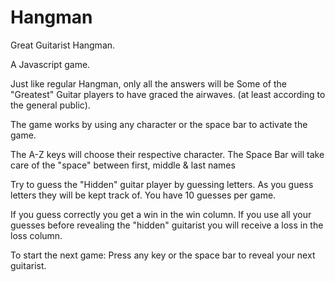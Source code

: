 # Hangman

Great Guitarist Hangman.

A Javascript game.

Just like regular Hangman, only all the answers
will be Some of the "Greatest" Guitar players to have graced the airwaves.
(at least according to the general public).

The game works by using any character or the space bar to activate the game.

The A-Z keys will choose their respective character.
The Space Bar will take care of the "space" between first, middle
& last names

Try to guess the "Hidden" guitar player by guessing letters.
As you guess letters they will be kept track of.
You have 10 guesses per game.

If you guess correctly you get a win in the win column.
If you use all your guesses before revealing the "hidden" guitarist
you will receive a loss in the loss column.

To start the next game: Press any key or the space bar to reveal your next
guitarist.
